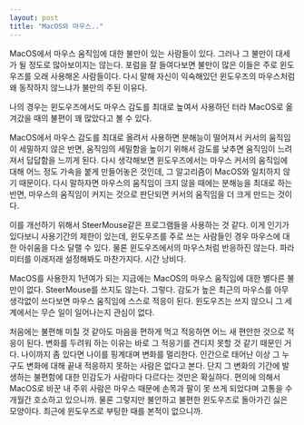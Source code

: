 ```yaml
---
layout: post
title: "MacOS와 마우스.."
---
```


MacOS에서 마우스 움직임에 대한 불만이 있는 사람들이 있다. 그러나 그 불만이 대세가 될 정도로 많아보이지는 않는다. 포럼을 잘 들여다보면 불만이 많은 이들은 주로 윈도우즈를 오래 사용해온 사람들이다. 다시 말해 자신이 익숙해있던 윈도우즈의 마우스처럼 왜 동작하지 않느냐가 불만의 주된 이유다.

나의 경우는 윈도우즈에서도 마우스 감도를 최대로 높여서 사용하던 터라 MacOS로 옮겨갔을 때의 불편이 꽤 많았다고 볼 수 있다. 

MacOS에서 마우스 감도를 최대로 올려서 사용하면 분해능이 떨어져서 커서의 움직임이 세밀하지 않은 반면, 움직임의 세밀함을 높이기 위해서 감도를 낮추면 움직임이 느려져서 답답함을 느끼게 된다. 다시 생각해보면 윈도우즈에서는 마우스 커서의 움직임에 대해 어느 정도 가속을 붙게 만들어놓은 것인데, 그 알고리즘이 MacOS와 일치하지 않기 때문이다. 다시 말하자면 마우스의 움직임이 크지 않을 때에는 분해능을 최대로 하는 반면, 마우스의 움직임이 커지는 것으로 판단되면 커서의 움직임을 더 크게 만드는 것이다.

이를 개선하기 위해서 SteerMouse같은 프로그램들을 사용하는 것 같다. 이게 인기가 있다보니 사용기간의 제한이 있는데, 윈도우즈를 주로 쓰는 사람들인 경우 마우스에 대한 아쉬움을 다소 달랠 수 있다. 물론 윈도우즈에서의 마우스처럼 반응하진 않는다. 파라미터를 이래저래 설정해봐도 마찬가지다. 시간 낭비다.

MacOS를 사용한지 1년여가 되는 지금에는 MacOS의 마우스 움직임에 대한 별다른 불만이 없다. SteerMouse를 쓰지도 않는다. 그렇다. 감도가 높은 최근의 마우스를 아무 생각없이 쓰다보면 마우스 움직임에 스스로 적응이 된다. 윈도우즈는 쓰지 않으니 그 세계에서는 무슨 일이 일어나는지 관심이 없다. 

처음에는 불편해 미칠 것 같아도 마음을 편하게 먹고 적응하면 어느 새 편안한 것으로 적응이 된다. 변화를 두려워 하는 이유는 바로 그 적응기를 견디지 못할 것 같기 때문인 거다. 나이까지 좀 있다면 나이를 핑계대며 변화를 멀리한다. 인간으로 태어난 이상 그 누구도 변화에 대해 끝내 적응하지 못하는 사람은 없다고 본다. 단지 그 변화의 기간에 발생하는 불편함에 대한 민감도가 사람마다 다르다는 것만은 확실하다. 편의에 의해서 MacOS로 바꾼 내 주위 사람은 마우스 때문에 손목과 팔이 못 쓰게 되었다며 고통을 수개월간 호소하고 있으니까. 물론 그렇지만 불안하고 불편한 윈도우즈로 돌아가긴 싫은 모양이다. 최근에 윈도우즈로 부팅한 때를 본적이 없으니까.

